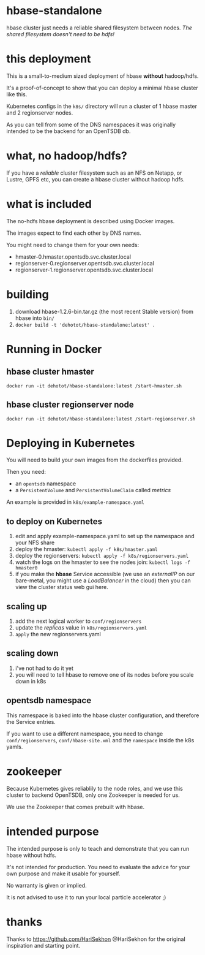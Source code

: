 # hbase-standalone
hbase cluster just needs a reliable shared filesystem between nodes. *The shared filesystem doesn't need to be hdfs!*

# this deployment
This is a small-to-medium sized deployment of hbase **without** hadoop/hdfs.

It's a proof-of-concept to show that you can deploy a minimal hbase cluster like this.

Kubernetes configs in the `k8s/` directory will run a cluster of 1 hbase master and 2 regionserver nodes.

As you can tell from some of the DNS namespaces it was originally intended to be the backend for an OpenTSDB db.

# what, no hadoop/hdfs?
If you have a *reliable* cluster filesystem such as an NFS on Netapp, or Lustre, GPFS etc, you can create a hbase cluster without hadoop hdfs.

# what is included
The no-hdfs hbase deployment is described using Docker images.

The images expect to find each other by DNS names.

You might need to change them for your own needs:
* hmaster-0.hmaster.opentsdb.svc.cluster.local
* regionserver-0.regionserver.opentsdb.svc.cluster.local
* regionserver-1.regionserver.opentsdb.svc.cluster.local

# building
1. download hbase-1.2.6-bin.tar.gz (the most recent Stable version) from hbase into `bin/`
2. `docker build -t 'dehotot/hbase-standalone:latest' .`

# Running in Docker
## hbase cluster hmaster
`docker run -it dehotot/hbase-standalone:latest /start-hmaster.sh`

## hbase cluster regionserver node
`docker run -it dehotot/hbase-standalone:latest /start-regionserver.sh`

# Deploying in Kubernetes
You will need to build your own images from the dockerfiles provided.

Then you need:
* an `opentsdb` namespace
* a `PersistentVolume` and `PersistentVolumeClaim` called *metrics*

An example is provided in `k8s/example-namespace.yaml`

## to deploy on Kubernetes
1. edit and apply example-namespace.yaml to set up the namespace and your NFS share
2. deploy the hmaster: `kubectl apply -f k8s/hmaster.yaml`
3. deploy the regionservers: `kubectl apply -f k8s/regionservers.yaml`
4. watch the logs on the hmaster to see the nodes join: `kubectl logs -f hmaster0`
5. if you make the **hbase** Service accessible (we use an *externalIP* on our bare-metal, you might use a *LoadBalancer* in the cloud) then you can view the cluster status web gui here.

## scaling up
1. add the next logical worker to `conf/regionservers`
2. update the *replicas* value in `k8s/regionservers.yaml`
3. `apply` the new regionservers.yaml

## scaling down
1. i've not had to do it yet
2. you will need to tell hbase to remove one of its nodes before you scale down in k8s

## opentsdb namespace
This namespace is baked into the hbase cluster configuration, and therefore the Service entries.

If you want to use a different namespace, you need to change `conf/regionservers`, `conf/hbase-site.xml` and the `namespace` inside the k8s yamls.

# zookeeper
Because Kubernetes gives reliablily to the node roles, and we use this cluster to backend OpenTSDB, only one Zookeeper is needed for us.

We use the Zookeeper that comes prebuilt with hbase.

# intended purpose
The intended purpose is only to teach and demonstrate that you can run hbase without hdfs.

It's not intended for production. You need to evaluate the advice for your own purpose and make it usable for yourself.

No warranty is given or implied.

It is not advised to use it to run your local particle accelerator ;)

# thanks
Thanks to https://github.com/HariSekhon @HariSekhon for the original inspiration and starting point.
